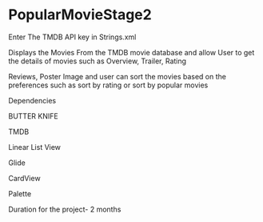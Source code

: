 # PopularMovieStage2

Enter The TMDB API key in Strings.xml 


Displays the Movies From the TMDB movie database and allow User to get the details of movies such as Overview, Trailer, Rating 

Reviews, Poster Image and user can sort the movies based on the preferences such as sort by rating or sort by popular movies


Dependencies


BUTTER KNIFE


TMDB


Linear List View


Glide


CardView


Palette



Duration for the project- 2 months

